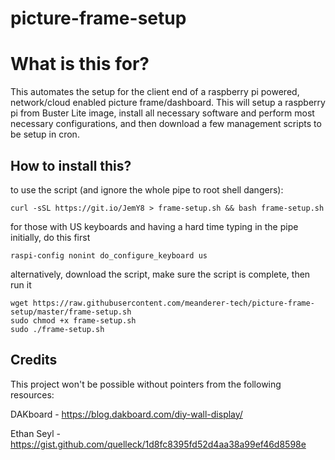 # picture-frame-setup

What is this for?
=================
This automates the setup for the client end of a raspberry pi powered, network/cloud enabled picture frame/dashboard. This will setup a raspberry pi from Buster Lite image, install all necessary software and perform most necessary configurations, and then download a few management scripts to be setup in cron. 

How to install this?
--------------------
to use the script (and ignore the whole pipe to root shell dangers):
```
curl -sSL https://git.io/JemY8 > frame-setup.sh && bash frame-setup.sh 
```
for those with US keyboards and having a hard time typing in the pipe initially, do this first
```
raspi-config nonint do_configure_keyboard us
```

alternatively, download the script, make sure the script is complete, then run it
```
wget https://raw.githubusercontent.com/meanderer-tech/picture-frame-setup/master/frame-setup.sh
sudo chmod +x frame-setup.sh
sudo ./frame-setup.sh
```
Credits
-------
This project won't be possible without pointers from the following resources:

DAKboard - https://blog.dakboard.com/diy-wall-display/

Ethan Seyl - https://gist.github.com/quelleck/1d8fc8395fd52d4aa38a99ef46d8598e


